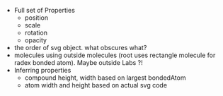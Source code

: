 * Full set of Properties
    - position
    - scale
    - rotation
    - opacity
* the order of svg object. what obscures what?
* molecules using outside molecules (root uses rectangle molecule for radex bonded atom). Maybe outside Labs ?!
* Inferring properties
    - compound height, width based on largest bondedAtom
    - atom width and height based on actual svg code
